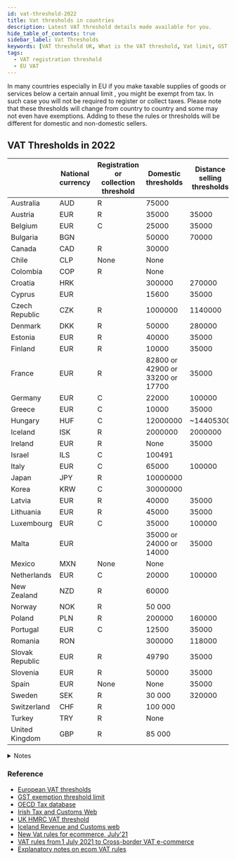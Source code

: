 ```yaml
---
id: vat-threshold-2022
title: Vat thresholds in countries
description: Latest VAT threshold details made available for you. 
hide_table_of_contents: true
sidebar_label: Vat Thresholds
keywords: [VAT threshold UK, What is the VAT threshold, Vat limit, GST limit, vat registration threshold]
tags:
  - VAT registration threshold
  - EU VAT
---
```

In many countries especially in EU if you make taxable supplies of goods or services below a certain annual limit , you might be exempt from tax. In such case you will not be required to register or collect taxes. Please note that these thresholds will change from country to country and some may not even have exemptions. Adding to these the rules or thresholds will be different for domestic and non-domestic sellers.

## VAT Thresholds in 2022

||National currency|Registration or collection threshold|Domestic thresholds|Distance selling thresholds|Voluntary registration or collection|Minimum registration period|
|--|--|--|--|--|--|--|
|Australia |AUD|R|75000||Yes|1 year|
|Austria|EUR|R|35000|35000|Yes|5 years|
|Belgium|EUR|C|25000|35000|Yes|None|
|Bulgaria|BGN||50000|70000|||
|Canada|CAD|R|30000||Yes|1 year|
|Chile|CLP|None|None||||
|Colombia|COP|R|None||Yes||
|Croatia|HRK||300000|270000|||
|Cyprus|EUR||15600|35000|||
|Czech Republic|CZK|R|1000000|1140000|Yes|1 year|
|Denmark|DKK|R|50000|280000|Yes|2 years|
|Estonia|EUR|R|40000|35000|Yes|None|
|Finland|EUR|R|10000|35000|Yes|None|
|France|EUR|R|82800 or 42900 or 33200 or 17700|35000|Yes|2 years|
|Germany|EUR|C|22000|100000|Yes|5 years|
|Greece|EUR|C|10000|35000|Yes|1 year|
|Hungary|HUF|C|12000000|~14405300|Yes|1 year|
|Iceland|ISK|R|2000000|2000000|Yes|None|
|Ireland|EUR|R|None|35000|Yes|None|
|Israel|ILS|C|100491||No|None|
|Italy|EUR|C|65000|100000|Yes|None|
|Japan|JPY|R|10000000||Yes|2 years|
|Korea|KRW|C|30000000||No|None|
|Latvia|EUR|R|40000|35000|Yes|None|
|Lithuania|EUR|R|45000|35000|Yes|None|
|Luxembourg|EUR|C|35000|100000|Yes|None|
|Malta|EUR||35000 or 24000 or 14000|35000|||
|Mexico|MXN|None|None||||
|Netherlands|EUR|C|20000|100000|Yes|3 years|
|New Zealand|NZD|R|60000||Yes|None|
|Norway|NOK|R|50 000||Yes|2 years|
|Poland|PLN|R|200000|160000|Yes|None|
|Portugal|EUR|C|12500|35000|Yes|5 years|
|Romania|RON||300000|118000|||
|Slovak Republic|EUR|R|49790|35000|Yes|1 year|
|Slovenia|EUR|R|50000|35000|Yes|5 years|
|Spain|EUR|None|None|35000|||
|Sweden|SEK|R|30 000|320000|Yes|3 years|
|Switzerland|CHF|R|100 000||Yes|1 year|
|Turkey|TRY|R|None||||
|United Kingdom|GBP|R|85 000||Yes|None|

<details>
  <summary>Notes</summary>
  
  <b> Things to Note</b>
  <p>
  - Australia. For taxi drivers, including chauffeur driven limousines, hire cars and sharing economy ride-share services, there is no registration threshold. The applicable registration threshold to not-for-profit organisations is AUD 150 000.
  </p>
  <p>- Belgium. The registration threshold for Belgium does not apply to several sectors: real estate; hotels and restaurants; sale of used and waste materials. A number of specific supplies are also excluded from the application of the threshold: several supplies of new real estate, supplies of certain products subject to excise duties and undeclared and illicit activities			
  </p>
<p>- Canada. The registration threshold does not apply to certain selected listed financial institutions; non-residents who enter Canada to make taxable supplies of admissions to a place of amusement, a seminar, an activity or an event; and persons who carry on a taxi or limousine business (which include a commercial ride-sharing business). These persons are required to register for and collect GST/HST. An alternative threshold applies to charities and public institutions. A charity or public institution is not required to register if either its revenue from worldwide taxable supplies is CAD 50 000 or less in a calendar quarter and over the last four consecutive calendar quarters, or its gross revenue in either of its two preceding fiscal years is CAD 250 000 or less		
  </p>
<p>- Chile. All taxpayers are required to register and obtain a taxpayer’s identification number. However, small businesses, craftsmen and small service providers may be eligible for a special simplified regime according to which they account, for output VAT purposes, a monthly fixed amount based on an average level of earnings. This special regime has to be calculated by taking into account the earnings from the last 12 months and there is a threshold of 20 Monthly Tax Units (CLP 1 019 560 - USD 1 434). This simplified tax regime does not apply to legal entities but to individuals only. This system must be adopted for at least for 12 months after which the taxpayer can return back to the ordinary regime				
  </p>
<p>- Colombia. For an individual to be considered “non-responsible” its gross income of the current or immediately preceding fiscal year must be below 3.500 TVU and also comply with other requirements set forth in section 437 of the Colombian Tax Code. The VAT exemption threshold is mentioned in Tax Value Units ("Unidad de Valor Tributario" - TVU). The VAT exemption threshold is 3.500 TVU and the value of the TVU in Colombian Pesos (COP) is set every year by decree; the value for 1 TVU is COP 36.308 for fiscal year 2021. The VAT registration threshold for individuals is therefore 3.500 x 36.308 = 127.078.000 COP. There is no VAT registration thresholds for incorporated businesses.		
  </p>
<p>- Czech Republic. A taxable person that is not established in the Czech Republic should register immediately once he starts to provide any taxable supply within the territory of the country, except for supplies being subject to the reverse charge mechanism or to the mini one-stop shop (MOSS)		
  </p>
<p>- Denmark. A higher threshold of DKK 170 000 (EUR 22 840) applies to the blind, and a threshold of DKK 300 000 (EUR 40 300) applies to the first sale of works of art by their creator or his successors in title. For the purposes of the latter exemption, the threshold of DKK 300 000 must not have been exceeded in the current or preceding year		
  </p>
<p>- Finland. Where a business has exceeded the registration threshold of EUR 10 000, it must register and is subject to VAT, but a graduated relief is available until they reach a second threshold of EUR 30 000. On 1 January 2021, the registration threshold will be increased to EUR 15 000									</p>
<p>- France. The VAT relief applies to businesses whose annual turnover does not exceed EUR 85 800 or when their turnover does has not exceeded EUR 94 300 the preceding calendar year (when the turnover has not exceeded EUR 85 800 the penultimate year). For supplies of services (except hotel accommodation and food and drink in restaurants), the annual turnover must not exceed EUR 34 400 or EUR 36 500 the preceding calendar year (when the turnover has not exceeded EUR 34 400 the penultimate year). For lawyers (in the furtherance of their regulated business), writers and artists, the turnover must not exceed EUR 44 500 (the threshold is EUR 18 300 for their supplies outside the normal framework of their affairs). Experimentally, for a period of five years, a specific threshold of EUR 100000 has been implemented in Guadeloupe, Martinique and La Réunion		
  </p>
<p>- Germany. Taxpayers are relieved from VAT obligations if their annual turnover does not exceed EUR 22 000 and their expected turnover for the current calendar year will not exceed EUR 50 000	
  </p>
<p>- Greece. If the annual turnover from taxable supplies is less than EUR 10 000, the business can voluntarily enter the Special Scheme for small businesses under which no VAT is collected. New businesses may also enter the Special Scheme upon registration. Farmers under the flat-rate scheme are not eligible to enter the Special Scheme for small businesses. Small businesses that have entered the Special Scheme will be obliged to enter the “normal” scheme and collect VAT from the moment they perform a taxable supply on account of which they exceed the threshold (and for the full value of that supply). In case the administrative period is less than a year, then the value of the taxable supplies for the purpose of determining whether the business may enter the Special Scheme during the next year is calculated on a proportional basis	
  </p>
<p>- Ireland. The general turnover threshold for the supply of goods is EUR 75 000. Persons supplying goods liable at the reduced or standard rates which they have manufactured or produced from zero-rated materials must however register if their turnover is EUR 37 500 or more. The general turnover threshold for the supply of services is EUR 37 500. For persons supplying both goods and services where 90% or more of the turnover is derived from supplies of goods (other than of the kind referred to in the previous sentence) are subject to the threshold for the supply of goods applies			
  </p>
<p>- Israel. Self-employed persons with annual revenue below NIS 100 491 are considered "Exempt Dealers". Some professions are not allowed to be Exempt Dealers: agronomist, architect, technician, private investigator, rabbinical attorney, dental technician, organizational consultant, management consultant, scientific consultant, economist, engineer, surveyor, bookkeeper, translator, insurance agent, lawyer, accountant or appraiser, chemical or medical laboratory owner, artistes, various others in show business, doctor, psychologist, physiotherapist, veterinary surgeon, dentist, driving school owner, school owner, real estate agent or dealer									
  </p>
<p>- Italy. The micro-sized taxpayers’ scheme (“Regime forfetario”) applies to individual businesses if, in the previous year, they earned revenues or received remuneration, calculated per year, not exceeding EUR 65 000 (in addition, the gross expenses for employees must not exceed EUR 20 000). The regime does not apply to persons who are members of partnerships, professional associations or SRLs (limited liability companies) and are subject to the "regime di trasparenza" for income tax; persons who carry out sale of buildings or land or intra-EU supplies of new cars and trucks. Are also excluded, foreign businesses not established in Italy, except for those that are established in one of the EU Member States, or in a State party of the European Economic Area, and produce in Italy at least 75 percent of their total revenue									
  </p>
<p>- Japan. Domestic and foreign businesses (both companies and individuals) whose taxable sales in Japan are less than 10 million yen, as well as new businesses of up to 2 years (except for the subsidiary of a certain large corporation) are exempt from JCT return. Exempted businesses can opt to be liable for Consumption Tax, in which case they shall remain liable for at least two years		
  </p>
<p>- Luxembourg. Taxpayers established in Luxembourg are entitled to opt for the special scheme; the exemption only applies to goods and services supplied in Luxembourg. Taxpayers can opt out of the special scheme but have then to apply the normal VAT rules for at least five years	
  </p>
<p>- Netherlands. The special scheme for small businesses applies to all businesses, irrespective of their legal form and including corporate businesses (e.g. foundations, private and limited companies)		
  </p>
<p>- Norway. The higher threshold of NOK 3 000 000 applies for admission to sporting events. The higher threshold of NOK 140 000 applies to charitable institutions and organisations	
  </p>
<p>- Poland. The registration threshold does not apply to taxpayers supplying (a) certain types of silver, gold, platinum, knives, cutlery, jewellery, non-hazardous metal waste, museum collections and coins; (b) goods subject to excise duty with a number of exceptions; (c) certain buildings, structures and their parts; (d) building land; (e) new means of transport. The threshold does also not apply to taxpayers supplying (a) legal services; (b) consulting and expert services with certain exceptions; (c) jeweller services and taxpayers not established in Poland. Supplies of certain goods bought remotely (e.g. online) such as computers, electrical household appliances, cosmetics, toilet preparations and parts and accessories to cars and motorcycles are excluded from the exemption	
  </p>
<p>- Portugal. The collection threshold does not apply to commercial legal entities.			
  </p>
<p>- Sweden. The threshold does not apply to taxable persons not established in Sweden, taxable persons voluntarily registered for VAT for rental of immovable property, trade with investment gold and artists									
  </p>
<p>- Switzerland. The thresholds refer to the worldwide turnover. The higher threshold of CHF 150 000 applies to not-for-profit sports and cultural associations and to public interest institutions	
  </p>
<p>- Turkey. Certain small individual taxpayers who are exempt from Individual Income Tax are also exempt from VAT	
  </p>
</details>


### Reference
* [European VAT thresholds](https://taxation-customs.ec.europa.eu/system/files/2021-02/vat_in_ec_annexi.pdf)
* [GST exemption threshold limit](https://www.cbic.gov.in/resources//htdocs-cbec/press-release/Press_Release_07032019.pdf)
* [OECD Tax database](https://www.oecd.org/tax/consumption/vat-gst-annual-turnover-concessions-ctt-trends.xlsx)
* [Irish Tax and Customs Web](https://www.revenue.ie/en/vat/vat-registration/who-should-register-for-vat/what-are-the-vat-thresholds.aspx)
* [UK HMRC VAT threshold](https://www.gov.uk/how-vat-works)
* [Iceland Revenue and Customs web](https://www.skatturinn.is/english/companies/value-added-tax/)
* [New Vat rules for ecommerce, July'21](https://ec.europa.eu/commission/presscorner/detail/en/ip_21_3098)
* [VAT rules from 1 July 2021 to Cross-border VAT e-commerce](https://vat-one-stop-shop.ec.europa.eu/index_en)
* [Explanatory notes on ecom VAT rules](https://vat-one-stop-shop.ec.europa.eu/document/download/3372e2f2-d5ec-46ea-a2ac-97bc4f5ec634_en?filename=vatecommerceexplanatory_notes_28102020_en.pdf)
